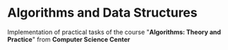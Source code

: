 # Algorithms and Data Structures
Implementation of practical tasks of the course "**Algorithms: Theory and Practice**" from **Computer Science Center**
